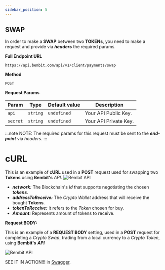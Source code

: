 ```yaml
---
sidebar_position: 5
---
```


## SWAP

In order to make a **SWAP** between two **TOKENs**, you need to make a request and provide via ***headers*** the required params.

**Full Endpoint URL**
```
https://api.bembit.com/api/v1/client/payments/swap
``` 

**Method**

```
POST
```

**Request Params** 

| Param | Type | Default value | Description |
| --------- | ---- | ------------ | --------- |
| `api` | `string` | `undefined` | Your API Public Key. |
| `secret` | `string` | `undefined` | Your API Private Key. |


:::note NOTE:
The required params for this request must be sent to the ***end-point*** via *headers*.
:::

# cURL
This is an example of **cURL** used in a **POST** request used for swapping two **Tokens** using **Bembit's** *API*.
![Bembit API](/img/bembit_api_swap_curl.png "cURL")

- ***network:*** The Blockchain's *Id* that supports negotiating the chosen ***tokens***.
- ***addressToReceive:*** The *Crypto Wallet* address that will receive the bought **Tokens**.
- ***tokenToReceive:*** It refers to the *Token* chosen for buy.
- ***Amount:*** Represents amount of tokens to receive.


**Request BODY:**

This is an example of a **REQUEST BODY** setting, used in a **POST** request for completing a *Crypto Swap*, trading from a local currency to a *Crypto Token*, using **Bembit's** ***API*** 

![Bembit API](/img/bembit_api_swap_request.png "Request Body")


SEE IT IN ACTION!!! in [Swagger](https://api.bembit.com/docs/#/BemPix/post_client_payments_swap).